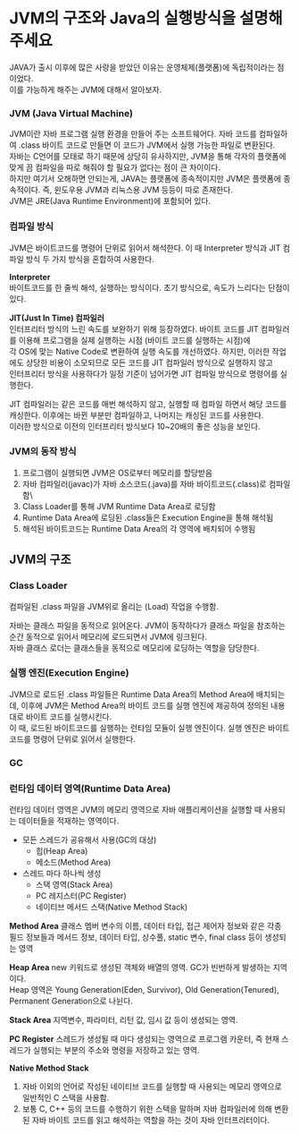 # JVM의 구조와 Java의 실행방식을 설명해주세요

JAVA가 출시 이후에 많은 사랑을 받았던 이유는 운영체제(플랫폼)에 독립적이라는 점이었다.  
이를 가능하게 해주는 JVM에 대해서 알아보자.

### JVM (Java Virtual Machine)
JVM이란 자바 프로그램 실행 환경을 만들어 주는 소프트웨어다. 자바 코드를 컴파일하여 .class 바이트 코드로 만들면 이 코드가 JVM에서 실행 가능한 파일로 변환된다.  
자바는 C언어를 모태로 하기 때문에 상당히 유사하지만, JVM을 통해 각자의 플랫폼에 맞게 끔 컴파일을 따로 해줘야 할 필요가 없다는 점이 큰 차이이다.  
하지만 여기서 오해하면 안되는게, JAVA는 플랫폼에 종속적이지만 JVM은 플랫폼에 종속적이다. 즉, 윈도우용 JVM과 리눅스용 JVM 등등이 따로 존재한다.  
JVM은 JRE(Java Runtime Environment)에 포함되어 있다.

### 컴파일 방식
JVM은 바이트코드를 명령어 단위로 읽어서 해석한다. 이 때 Interpreter 방식과 JIT 컴파일 방식 두 가지 방식을 혼합하여 사용한다.

**Interpreter**  
바이트코드를 한 줄씩 해석, 실행하는 방식이다. 초기 방식으로, 속도가 느리다는 단점이 있다.

**JIT(Just In Time) 컴파일러**  
인터프리터 방식의 느린 속도를 보완하기 위해 등장하였다. 바이트 코드를 JIT 컴파일러를 이용해 프로그램을 실제 실행하는 시점 (바이트 코드를 실행하는 시점)에  
각 OS에 맞는 Native Code로 변환하여 실행 속도를 개선하였다. 하지만, 이러한 작업에도 상당한 비용이 소모되므로 모든 코드를 JIT 컴파일러 방식으로 실행하지 않고  
인터프리터 방식을 사용하다가 일정 기준이 넘어가면 JIT 컴파일 방식으로 명령어를 실행한다.

JIT 컴파일러는 같은 코드를 매번 해석하지 않고, 실행할 때 컴파일 하면서 해당 코드를 캐싱한다. 이후에는 바뀐 부분만 컴파일하고, 나머지는 캐싱된 코드를 사용한다.  
이러한 방식으로 이전의 인터프리터 방식보다 10~20배의 좋은 성능을 보인다.

### JVM의 동작 방식
1. 프로그램이 실행되면 JVM은 OS로부터 메모리를 할당받음
2. 자바 컴파일러(javac)가 자바 소스코드(.java)를 자바 바이트코드(.class)로 컴파일함\
3. Class Loader를 통해 JVM Runtime Data Area로 로딩함
4. Runtime Data Area에 로딩된 .class들은 Execution Engine을 통해 해석됨
5. 해석된 바이트코드는 Runtime Data Area의 각 영역에 배치되어 수행됨

## JVM의 구조

### Class Loader
컴파일된 .class 파일을 JVM위로 올리는 (Load) 작업을 수행함.

자바는 클래스 파일을 동적으로 읽어온다. JVM이 동작하다가 클래스 파일을 참조하는 순간 동적으로 읽어서 메모리에 로드되면서 JVM에 링크된다.  
자바 클래스 로더는 클래스들을 동적으로 메모리에 로딩하는 역할을 담당한다.

### 실행 엔진(Execution Engine)
JVM으로 로드된 .class 파일들은 Runtime Data Area의 Method Area에 배치되는데, 이후에 JVM은 Method Area의 바이트 코드를 실행 엔진에 제공하여 정의된 내용대로 바이트 코드를 실행시킨다.  
이 때, 로드된 바이트코드를 실행하는 런타임 모듈이 실행 엔진이다. 실행 엔진은 바이트코드를 명령어 단위로 읽어서 실행한다.

### GC

### 런타임 데이터 영역(Runtime Data Area)

런타임 데이터 영역은 JVM의 메모리 영역으로 자바 애플리케이션을 실행할 때 사용되는 데이터들을 적재하는 영역이다.

- 모든 스레드가 공유해서 사용(GC의 대상)
    - 힙(Heap Area)
    - 메소드(Method Area)
- 스레드 마다 하나씩 생성
    - 스택 영역(Stack Area)
    - PC 레지스터(PC Register)
    - 네이티브 메서드 스택(Native Method Stack)

**Method Area**
클래스 멤버 변수의 이름, 데이터 타입, 접근 제어자 정보와 같은 각종 필드 정보들과 메서드 정보, 데이터 타입, 상수풀, static 변수, final class 등이 생성되는 영역

**Heap Area**
new 키워드로 생성된 객체와 배열의 영역. GC가 빈번하게 발생하는 지역이다.  
Heap 영역은 Young Generation(Eden, Survivor), Old Generation(Tenured), Permanent Generation으로 나뉜다.

**Stack Area**
지역변수, 파라미터, 리턴 값, 임시 값 등이 생성되는 영역.

**PC Register**
스레드가 생성될 때 마다 생성되는 영역으로 프로그램 카운터, 즉 현재 스레드가 실행되는 부분의 주소와 명령을 저장하고 있는 영역.

**Native Method Stack**
1. 자바 이외의 언어로 작성된 네이티브 코드를 실행할 때 사용되는 메모리 영역으로 일반적인 C 스택을 사용함.
2. 보통 C, C++ 등의 코드를 수행하기 위한 스택을 말하며 자바 컴파일러에 의해 변환된 자바 바이트 코드를 읽고 해석하는 역할을 하는 것이 자바 인터프리터이다.

